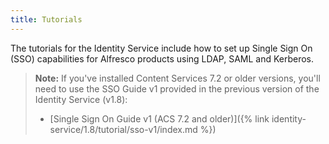 ```yaml
---
title: Tutorials
---
```


The tutorials for the Identity Service include how to set up Single Sign On (SSO) capabilities for Alfresco products using LDAP, SAML and Kerberos.

> **Note:** If you've installed Content Services 7.2 or older versions, you'll need to use the SSO Guide v1 provided in the previous version of the Identity Service (v1.8):
>
> * [Single Sign On Guide v1 (ACS 7.2 and older)]({% link identity-service/1.8/tutorial/sso-v1/index.md %})
